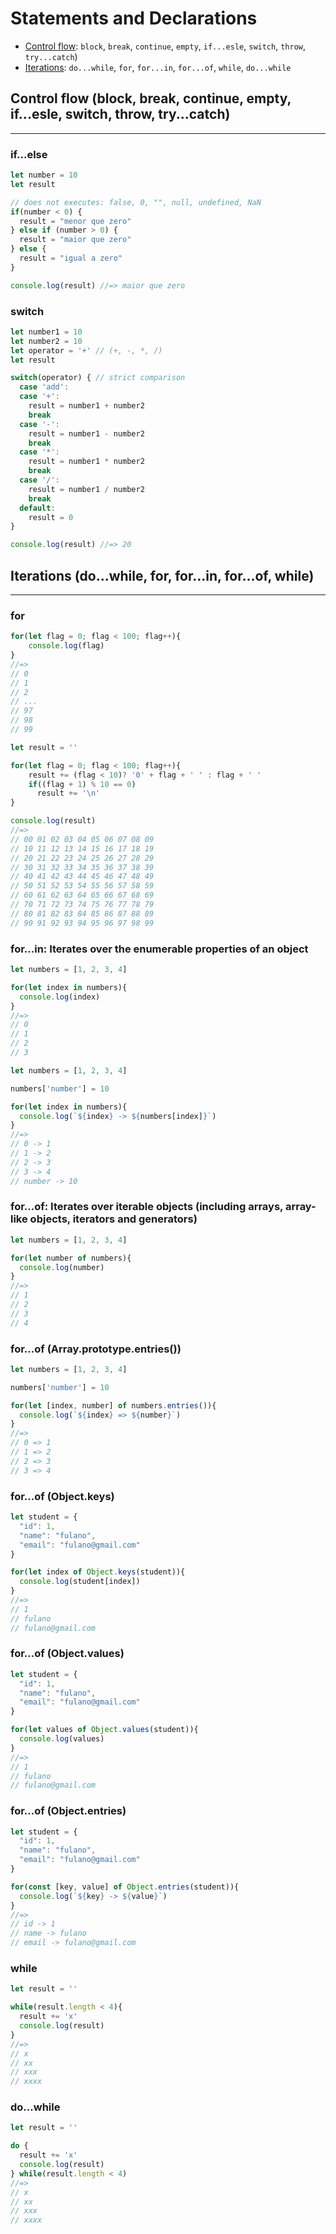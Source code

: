 # Statements and Declarations

* [Control flow](#control-flow-block-break-continue-empty-ifesle-switch-throw-trycatch): `block`, `break`, `continue`, `empty`, `if...esle`, `switch`, `throw`, `try...catch`)
* [Iterations](#iterations-dowhile-for-forin-forof-while): `do...while`, `for`, `for...in`, `for...of`, `while`, `do...while`

<!-- * Others: `debugger`, `export`, `import`, `label`(#)
* Declarations: `var`, `let`, `const`
* Functions and classes: `function`, `function*`, `return`, `class` -->

## Control flow (block, break, continue, empty, if...esle, switch, throw, try...catch)
---

<!-- 
TODO
# # #
 # #
# #
 #

continue & break 
-->

### if...else

```js
let number = 10
let result

// does not executes: false, 0, "", null, undefined, NaN
if(number < 0) {
  result = "menor que zero"
} else if (number > 0) {
  result = "maior que zero"
} else {
  result = "igual a zero"
}

console.log(result) //=> maior que zero
```

### switch

```js
let number1 = 10
let number2 = 10
let operator = '+' // (+, -, *, /)
let result

switch(operator) { // strict comparison
  case 'add':
  case '+':
    result = number1 + number2
    break
  case '-':
    result = number1 - number2
    break
  case '*':
    result = number1 * number2
    break
  case '/':
    result = number1 / number2
    break
  default:
    result = 0
}

console.log(result) //=> 20
```

## Iterations (do...while, for, for...in, for...of, while)
---

### for

```js
for(let flag = 0; flag < 100; flag++){
    console.log(flag)
}
//=>
// 0
// 1
// 2
// ...
// 97
// 98
// 99
```

```js
let result = ''

for(let flag = 0; flag < 100; flag++){
    result += (flag < 10)? '0' + flag + ' ' : flag + ' '
    if((flag + 1) % 10 == 0)
      result += '\n'
}

console.log(result)
//=>
// 00 01 02 03 04 05 06 07 08 09 
// 10 11 12 13 14 15 16 17 18 19 
// 20 21 22 23 24 25 26 27 28 29 
// 30 31 32 33 34 35 36 37 38 39 
// 40 41 42 43 44 45 46 47 48 49 
// 50 51 52 53 54 55 56 57 58 59 
// 60 61 62 63 64 65 66 67 68 69 
// 70 71 72 73 74 75 76 77 78 79 
// 80 81 82 83 84 85 86 87 88 89 
// 90 91 92 93 94 95 96 97 98 99
```

### for...in: Iterates over the enumerable properties of an object

```js
let numbers = [1, 2, 3, 4]

for(let index in numbers){
  console.log(index)
}
//=>
// 0
// 1
// 2
// 3
```

```js
let numbers = [1, 2, 3, 4]

numbers['number'] = 10

for(let index in numbers){
  console.log(`${index} -> ${numbers[index]}`)
}
//=>
// 0 -> 1
// 1 -> 2
// 2 -> 3
// 3 -> 4
// number -> 10
```

### for...of: Iterates over iterable objects (including arrays, array-like objects, iterators and generators)

```js
let numbers = [1, 2, 3, 4]

for(let number of numbers){
  console.log(number)
}
//=>
// 1
// 2
// 3
// 4
```

### for...of (Array.prototype.entries())

```js
let numbers = [1, 2, 3, 4]

numbers['number'] = 10

for(let [index, number] of numbers.entries()){
  console.log(`${index} => ${number}`)
}
//=>
// 0 => 1
// 1 => 2
// 2 => 3
// 3 => 4
```

### for...of (Object.keys)

```js
let student = {
  "id": 1,
  "name": "fulano",
  "email": "fulano@gmail.com"
}

for(let index of Object.keys(student)){
  console.log(student[index])
}
//=>
// 1
// fulano
// fulano@gmail.com
```

### for...of (Object.values)

```js
let student = {
  "id": 1,
  "name": "fulano",
  "email": "fulano@gmail.com"
}

for(let values of Object.values(student)){
  console.log(values)
}
//=>
// 1
// fulano
// fulano@gmail.com
```

### for...of (Object.entries)

```js
let student = {
  "id": 1,
  "name": "fulano",
  "email": "fulano@gmail.com"
}

for(const [key, value] of Object.entries(student)){
  console.log(`${key} -> ${value}`)
}
//=>
// id -> 1
// name -> fulano
// email -> fulano@gmail.com
```

### while

```js
let result = ''

while(result.length < 4){
  result += 'x'
  console.log(result)
}
//=>
// x
// xx
// xxx
// xxxx
```

### do...while

```js
let result = ''

do {
  result += 'x'
  console.log(result)
} while(result.length < 4)
//=>
// x
// xx
// xxx
// xxxx
```

<!-- 
## Others (debugger, export, import, label)
---

## Declarations (var, let, const)
---

## Functions and classes (function, function*, return, class)
--- -->